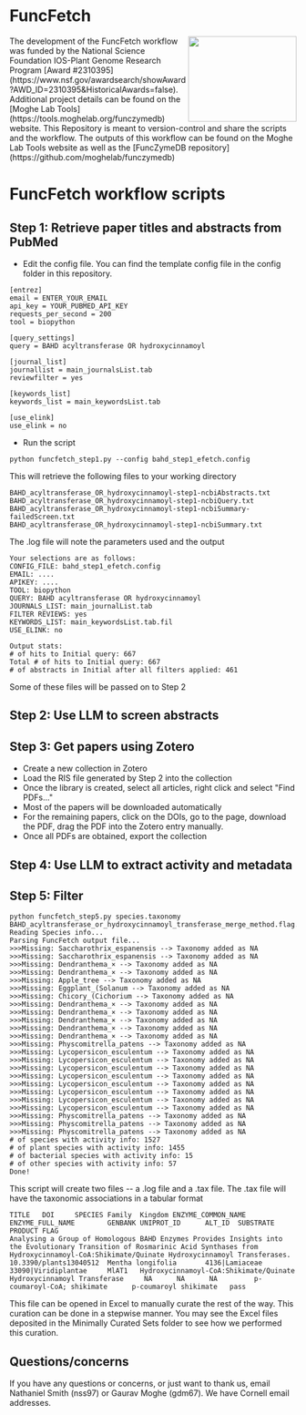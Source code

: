 # FuncFetch
<img src = "https://github.com/moghelab/funcfetch/blob/main/images/goldenRetriever.jpg" width="190" height="150" align="right"> 
The development of the FuncFetch workflow was funded by the National Science Foundation IOS-Plant Genome Research Program [Award #2310395](https://www.nsf.gov/awardsearch/showAward?AWD_ID=2310395&HistoricalAwards=false). Additional project details can be found on the [Moghe Lab Tools](https://tools.moghelab.org/funczymedb) website. This Repository is meant to version-control and share the scripts and the workflow. The outputs of this workflow can be found on the Moghe Lab Tools website as well as the [FuncZymeDB repository](https://github.com/moghelab/funczymedb) 







# FuncFetch workflow scripts

## Step 1: Retrieve paper titles and abstracts from PubMed
* Edit the config file. You can find the template config file in the config folder in this repository.
```
[entrez]
email = ENTER_YOUR_EMAIL
api_key = YOUR_PUBMED_API_KEY
requests_per_second = 200
tool = biopython

[query_settings]
query = BAHD acyltransferase OR hydroxycinnamoyl

[journal_list]
journallist = main_journalsList.tab
reviewfilter = yes

[keywords_list]
keywords_list = main_keywordsList.tab

[use_elink]
use_elink = no
```

* Run the script
```console
python funcfetch_step1.py --config bahd_step1_efetch.config
```
This will retrieve the following files to your working directory
```console
BAHD_acyltransferase_OR_hydroxycinnamoyl-step1-ncbiAbstracts.txt
BAHD_acyltransferase_OR_hydroxycinnamoyl-step1-ncbiQuery.txt
BAHD_acyltransferase_OR_hydroxycinnamoyl-step1-ncbiSummary-failedScreen.txt
BAHD_acyltransferase_OR_hydroxycinnamoyl-step1-ncbiSummary.txt
```
The .log file will note the parameters used and the output
```
Your selections are as follows:
CONFIG_FILE: bahd_step1_efetch.config
EMAIL: ....
APIKEY: ....
TOOL: biopython
QUERY: BAHD acyltransferase OR hydroxycinnamoyl
JOURNALS_LIST: main_journalList.tab
FILTER REVIEWS: yes
KEYWORDS_LIST: main_keywordsList.tab.fil
USE_ELINK: no

Output stats:
# of hits to Initial query: 667
Total # of hits to Initial query: 667
# of abstracts in Initial after all filters applied: 461
```
Some of these files will be passed on to Step 2

## Step 2: Use LLM to screen abstracts
## Step 3: Get papers using Zotero
* Create a new collection in Zotero
* Load the RIS file generated by Step 2 into the collection
* Once the library is created, select all articles, right click and select "Find PDFs..."
* Most of the papers will be downloaded automatically
* For the remaining papers, click on the DOIs, go to the page, download the PDF, drag the PDF into the Zotero entry manually.
* Once all PDFs are obtained, export the collection
  
## Step 4: Use LLM to extract activity and metadata
## Step 5: Filter
```console
python funcfetch_step5.py species.taxonomy BAHD_acyltransferase_or_hydroxycinnamoyl_transferase_merge_method.flag.tsv
Reading Species info...
Parsing FuncFetch output file...
>>>Missing: Saccharothrix_espanensis --> Taxonomy added as NA
>>>Missing: Saccharothrix_espanensis --> Taxonomy added as NA
>>>Missing: Dendranthema_× --> Taxonomy added as NA
>>>Missing: Dendranthema_× --> Taxonomy added as NA
>>>Missing: Apple_tree --> Taxonomy added as NA
>>>Missing: Eggplant_(Solanum --> Taxonomy added as NA
>>>Missing: Chicory_(Cichorium --> Taxonomy added as NA
>>>Missing: Dendranthema_× --> Taxonomy added as NA
>>>Missing: Dendranthema_× --> Taxonomy added as NA
>>>Missing: Dendranthema_× --> Taxonomy added as NA
>>>Missing: Dendranthema_× --> Taxonomy added as NA
>>>Missing: Dendranthema_× --> Taxonomy added as NA
>>>Missing: Physcomitrella_patens --> Taxonomy added as NA
>>>Missing: Lycopersicon_esculentum --> Taxonomy added as NA
>>>Missing: Lycopersicon_esculentum --> Taxonomy added as NA
>>>Missing: Lycopersicon_esculentum --> Taxonomy added as NA
>>>Missing: Lycopersicon_esculentum --> Taxonomy added as NA
>>>Missing: Lycopersicon_esculentum --> Taxonomy added as NA
>>>Missing: Lycopersicon_esculentum --> Taxonomy added as NA
>>>Missing: Lycopersicon_esculentum --> Taxonomy added as NA
>>>Missing: Lycopersicon_esculentum --> Taxonomy added as NA
>>>Missing: Physcomitrella_patens --> Taxonomy added as NA
>>>Missing: Physcomitrella_patens --> Taxonomy added as NA
>>>Missing: Physcomitrella_patens --> Taxonomy added as NA
# of species with activity info: 1527
# of plant species with activity info: 1455
# of bacterial species with activity info: 15
# of other species with activity info: 57
Done!
```
This script will create two files -- a .log file and a .tax file. The .tax file will have the taxonomic associations in a tabular format
```
TITLE   DOI     SPECIES Family  Kingdom ENZYME_COMMON_NAME      ENZYME_FULL_NAME        GENBANK UNIPROT_ID      ALT_ID  SUBSTRATE       PRODUCT FLAG
Analysing a Group of Homologous BAHD Enzymes Provides Insights into the Evolutionary Transition of Rosmarinic Acid Synthases from Hydroxycinnamoyl-CoA:Shikimate/Quinate Hydroxycinnamoyl Transferases.    10.3390/plants13040512  Mentha longifolia       4136|Lamiaceae  33090|Viridiplantae     MlAT1   Hydroxycinnamoyl-CoA:Shikimate/Quinate Hydroxycinnamoyl Transferase     NA      NA      NA         p-coumaroyl-CoA; shikimate      p-coumaroyl shikimate   pass
```
This file can be opened in Excel to manually curate the rest of the way. This curation can be done in a stepwise manner. You may see the Excel files deposited in the Minimally Curated Sets folder to see how we performed this curation.

## Questions/concerns
If you have any questions or concerns, or just want to thank us, email Nathaniel Smith (nss97) or Gaurav Moghe (gdm67). We have Cornell email addresses. 
